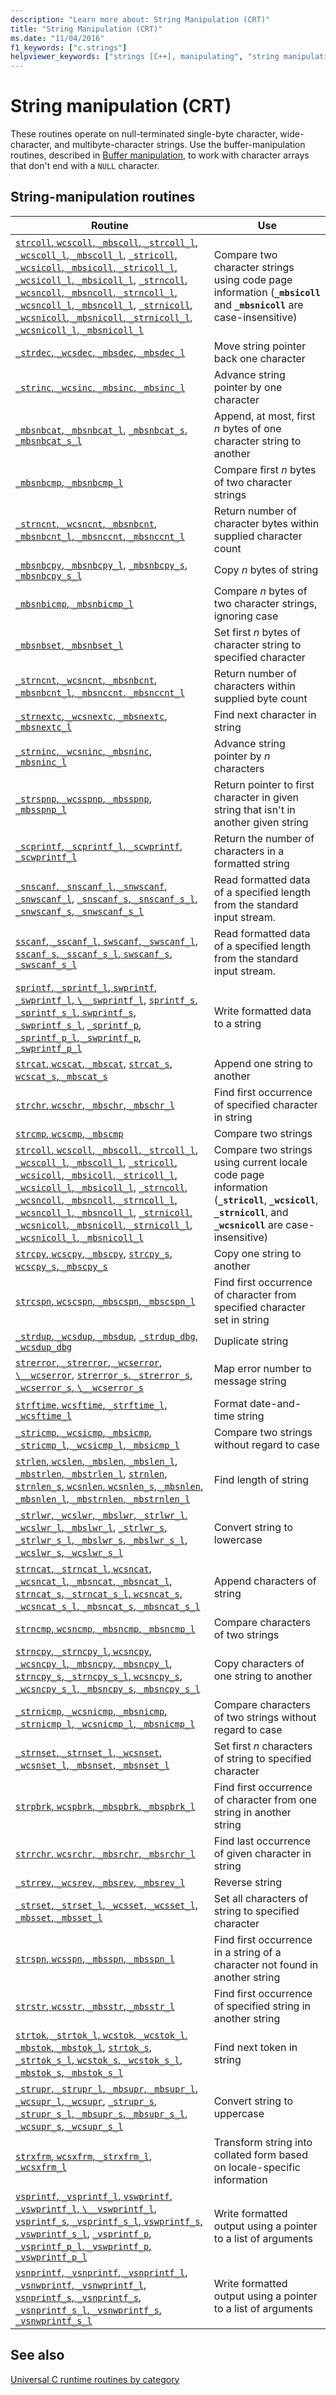 ```yaml
---
description: "Learn more about: String Manipulation (CRT)"
title: "String Manipulation (CRT)"
ms.date: "11/04/2016"
f1_keywords: ["c.strings"]
helpviewer_keywords: ["strings [C++], manipulating", "string manipulation", "manipulating strings"]
---
```

# String manipulation (CRT)

These routines operate on null-terminated single-byte character, wide-character, and multibyte-character strings. Use the buffer-manipulation routines, described in [Buffer manipulation](./buffer-manipulation.md), to work with character arrays that don't end with a `NULL` character.

## String-manipulation routines

|Routine|Use|
|-------------|---------|
|[`strcoll`, `wcscoll`, `_mbscoll`, `_strcoll_l`, `_wcscoll_l`, `_mbscoll_l`](./reference/strcoll-wcscoll-mbscoll-strcoll-l-wcscoll-l-mbscoll-l.md), [`_stricoll`, `_wcsicoll`, `_mbsicoll`, `_stricoll_l`, `_wcsicoll_l`, `_mbsicoll_l`](./reference/stricoll-wcsicoll-mbsicoll-stricoll-l-wcsicoll-l-mbsicoll-l.md), [`_strncoll`, `_wcsncoll`, `_mbsncoll`, `_strncoll_l`, `_wcsncoll_l`, `_mbsncoll_l`](./reference/strncoll-wcsncoll-mbsncoll-strncoll-l-wcsncoll-l-mbsncoll-l.md), [`_strnicoll`, `_wcsnicoll`, `_mbsnicoll`, `_strnicoll_l`, `_wcsnicoll_l`, `_mbsnicoll_l`](./reference/strnicoll-wcsnicoll-mbsnicoll-strnicoll-l-wcsnicoll-l-mbsnicoll-l.md)|Compare two character strings using code page information (**`_mbsicoll`** and **`_mbsnicoll`** are case-insensitive)|
|[`_strdec`, `_wcsdec`, `_mbsdec`, `_mbsdec_l`](./reference/strdec-wcsdec-mbsdec-mbsdec-l.md)|Move string pointer back one character|
|[`_strinc`, `_wcsinc`, `_mbsinc`, `_mbsinc_l`](./reference/strinc-wcsinc-mbsinc-mbsinc-l.md)|Advance string pointer by one character|
|[`_mbsnbcat`, `_mbsnbcat_l`](./reference/mbsnbcat-mbsnbcat-l.md), [`_mbsnbcat_s`, `_mbsnbcat_s_l`](./reference/mbsnbcat-s-mbsnbcat-s-l.md)|Append, at most, first *n* bytes of one character string to another|
|[`_mbsnbcmp`, `_mbsnbcmp_l`](./reference/mbsnbcmp-mbsnbcmp-l.md)|Compare first *n* bytes of two character strings|
|[`_strncnt`, `_wcsncnt`, `_mbsnbcnt`, `_mbsnbcnt_l`, `_mbsnccnt`, `_mbsnccnt_l`](./reference/strncnt-wcsncnt-mbsnbcnt-mbsnbcnt-l-mbsnccnt-mbsnccnt-l.md)|Return number of character bytes within supplied character count|
|[`_mbsnbcpy`, `_mbsnbcpy_l`](./reference/mbsnbcpy-mbsnbcpy-l.md), [`_mbsnbcpy_s`, `_mbsnbcpy_s_l`](./reference/mbsnbcpy-s-mbsnbcpy-s-l.md)|Copy *n* bytes of string|
|[`_mbsnbicmp`, `_mbsnbicmp_l`](./reference/mbsnbicmp-mbsnbicmp-l.md)|Compare *n* bytes of two character strings, ignoring case|
|[`_mbsnbset`, `_mbsnbset_l`](./reference/mbsnbset-mbsnbset-l.md)|Set first *n* bytes of character string to specified character|
|[`_strncnt`, `_wcsncnt`, `_mbsnbcnt`, `_mbsnbcnt_l`, `_mbsnccnt`, `_mbsnccnt_l`](./reference/strncnt-wcsncnt-mbsnbcnt-mbsnbcnt-l-mbsnccnt-mbsnccnt-l.md)|Return number of characters within supplied byte count|
|[`_strnextc`, `_wcsnextc`, `_mbsnextc`, `_mbsnextc_l`](./reference/strnextc-wcsnextc-mbsnextc-mbsnextc-l.md)|Find next character in string|
|[`_strninc`, `_wcsninc`, `_mbsninc`, `_mbsninc_l`](./reference/strninc-wcsninc-mbsninc-mbsninc-l.md)|Advance string pointer by *n* characters|
|[`_strspnp`, `_wcsspnp`, `_mbsspnp`, `_mbsspnp_l`](./reference/strspnp-wcsspnp-mbsspnp-mbsspnp-l.md)|Return pointer to first character in given string that isn't in another given string|
|[`_scprintf`, `_scprintf_l`, `_scwprintf`, `_scwprintf_l`](./reference/scprintf-scprintf-l-scwprintf-scwprintf-l.md)|Return the number of characters in a formatted string|
|[`_snscanf`, `_snscanf_l`, `_snwscanf`, `_snwscanf_l`](./reference/snscanf-snscanf-l-snwscanf-snwscanf-l.md), [`_snscanf_s`, `_snscanf_s_l`, `_snwscanf_s`, `_snwscanf_s_l`](./reference/snscanf-s-snscanf-s-l-snwscanf-s-snwscanf-s-l.md)|Read formatted data of a specified length from the standard input stream.|
|[`sscanf`, `_sscanf_l`, `swscanf`, `_swscanf_l`](./reference/sscanf-sscanf-l-swscanf-swscanf-l.md), [`sscanf_s`, `_sscanf_s_l`, `swscanf_s`, `_swscanf_s_l`](./reference/sscanf-s-sscanf-s-l-swscanf-s-swscanf-s-l.md)|Read formatted data of a specified length from the standard input stream.|
|[`sprintf`, `_sprintf_l`, `swprintf`, `_swprintf_l`, `\__swprintf_l`](./reference/sprintf-sprintf-l-swprintf-swprintf-l-swprintf-l.md), [`sprintf_s`, `_sprintf_s_l`, `swprintf_s`, `_swprintf_s_l`](./reference/sprintf-s-sprintf-s-l-swprintf-s-swprintf-s-l.md), [`_sprintf_p`, `_sprintf_p_l`, `_swprintf_p`, `_swprintf_p_l`](./reference/sprintf-p-sprintf-p-l-swprintf-p-swprintf-p-l.md)|Write formatted data to a string|
|[`strcat`, `wcscat`, `_mbscat`](./reference/strcat-wcscat-mbscat.md), [`strcat_s`, `wcscat_s`, `_mbscat_s`](./reference/strcat-s-wcscat-s-mbscat-s.md)|Append one string to another|
|[`strchr`, `wcschr`, `_mbschr`, `_mbschr_l`](./reference/strchr-wcschr-mbschr-mbschr-l.md)|Find first occurrence of specified character in string|
|[`strcmp`, `wcscmp`, `_mbscmp`](./reference/strcmp-wcscmp-mbscmp.md)|Compare two strings|
|[`strcoll`, `wcscoll`, `_mbscoll`, `_strcoll_l`, `_wcscoll_l`, `_mbscoll_l`](./reference/strcoll-wcscoll-mbscoll-strcoll-l-wcscoll-l-mbscoll-l.md), [`_stricoll`, `_wcsicoll`, `_mbsicoll`, `_stricoll_l`, `_wcsicoll_l`, `_mbsicoll_l`](./reference/stricoll-wcsicoll-mbsicoll-stricoll-l-wcsicoll-l-mbsicoll-l.md), [`_strncoll`, `_wcsncoll`, `_mbsncoll`, `_strncoll_l`, `_wcsncoll_l`, `_mbsncoll_l`](./reference/strncoll-wcsncoll-mbsncoll-strncoll-l-wcsncoll-l-mbsncoll-l.md), [`_strnicoll`, `_wcsnicoll`, `_mbsnicoll`, `_strnicoll_l`, `_wcsnicoll_l`, `_mbsnicoll_l`](./reference/strnicoll-wcsnicoll-mbsnicoll-strnicoll-l-wcsnicoll-l-mbsnicoll-l.md)|Compare two strings using current locale code page information (**`_stricoll`**, **`_wcsicoll`**, **`_strnicoll`**, and **`_wcsnicoll`** are case-insensitive)|
|[`strcpy`, `wcscpy`, `_mbscpy`](./reference/strcpy-wcscpy-mbscpy.md), [`strcpy_s`, `wcscpy_s`, `_mbscpy_s`](./reference/strcpy-s-wcscpy-s-mbscpy-s.md)|Copy one string to another|
|[`strcspn`, `wcscspn`, `_mbscspn`, `_mbscspn_l`](./reference/strcspn-wcscspn-mbscspn-mbscspn-l.md)|Find first occurrence of character from specified character set in string|
|[`_strdup`, `_wcsdup`, `_mbsdup`](./reference/strdup-wcsdup-mbsdup.md), [`_strdup_dbg`, `_wcsdup_dbg`](./reference/strdup-dbg-wcsdup-dbg.md)|Duplicate string|
|[`strerror`, `_strerror`, `_wcserror`, `\__wcserror`](./reference/strerror-strerror-wcserror-wcserror.md), [`strerror_s`, `_strerror_s`, `_wcserror_s`, `\__wcserror_s`](./reference/strerror-s-strerror-s-wcserror-s-wcserror-s.md)|Map error number to message string|
|[`strftime`, `wcsftime`, `_strftime_l`, `_wcsftime_l`](./reference/strftime-wcsftime-strftime-l-wcsftime-l.md)|Format date-and-time string|
|[`_stricmp`, `_wcsicmp`, `_mbsicmp`, `_stricmp_l`, `_wcsicmp_l`, `_mbsicmp_l`](./reference/stricmp-wcsicmp-mbsicmp-stricmp-l-wcsicmp-l-mbsicmp-l.md)|Compare two strings without regard to case|
|[`strlen`, `wcslen`, `_mbslen`, `_mbslen_l`, `_mbstrlen`, `_mbstrlen_l`](./reference/strlen-wcslen-mbslen-mbslen-l-mbstrlen-mbstrlen-l.md), [`strnlen`, `strnlen_s`, `wcsnlen`, `wcsnlen_s`, `_mbsnlen`, `_mbsnlen_l`, `_mbstrnlen`, `_mbstrnlen_l`](./reference/strnlen-strnlen-s.md)|Find length of string|
|[`_strlwr`, `_wcslwr`, `_mbslwr`, `_strlwr_l`, `_wcslwr_l`, `_mbslwr_l`](./reference/strlwr-wcslwr-mbslwr-strlwr-l-wcslwr-l-mbslwr-l.md), [`_strlwr_s`, `_strlwr_s_l`, `_mbslwr_s`, `_mbslwr_s_l`, `_wcslwr_s`, `_wcslwr_s_l`](./reference/strlwr-s-strlwr-s-l-mbslwr-s-mbslwr-s-l-wcslwr-s-wcslwr-s-l.md)|Convert string to lowercase|
|[`strncat`, `_strncat_l`, `wcsncat`, `_wcsncat_l`, `_mbsncat`, `_mbsncat_l`](./reference/strncat-strncat-l-wcsncat-wcsncat-l-mbsncat-mbsncat-l.md), [`strncat_s`, `_strncat_s_l`, `wcsncat_s`, `_wcsncat_s_l`, `_mbsncat_s`, `_mbsncat_s_l`](./reference/strncat-s-strncat-s-l-wcsncat-s-wcsncat-s-l-mbsncat-s-mbsncat-s-l.md)|Append characters of string|
|[`strncmp`, `wcsncmp`, `_mbsncmp`, `_mbsncmp_l`](./reference/strncmp-wcsncmp-mbsncmp-mbsncmp-l.md)|Compare characters of two strings|
|[`strncpy`, `_strncpy_l`, `wcsncpy`, `_wcsncpy_l`, `_mbsncpy`, `_mbsncpy_l`](./reference/strncpy-strncpy-l-wcsncpy-wcsncpy-l-mbsncpy-mbsncpy-l.md), [`strncpy_s`, `_strncpy_s_l`, `wcsncpy_s`, `_wcsncpy_s_l`, `_mbsncpy_s`, `_mbsncpy_s_l`](./reference/strncpy-s-strncpy-s-l-wcsncpy-s-wcsncpy-s-l-mbsncpy-s-mbsncpy-s-l.md)|Copy characters of one string to another|
|[`_strnicmp`, `_wcsnicmp`, `_mbsnicmp`, `_strnicmp_l`, `_wcsnicmp_l`, `_mbsnicmp_l`](./reference/strnicmp-wcsnicmp-mbsnicmp-strnicmp-l-wcsnicmp-l-mbsnicmp-l.md)|Compare characters of two strings without regard to case|
|[`_strnset`, `_strnset_l`, `_wcsnset`, `_wcsnset_l`, `_mbsnset`, `_mbsnset_l`](./reference/strnset-strnset-l-wcsnset-wcsnset-l-mbsnset-mbsnset-l.md)|Set first *n* characters of string to specified character|
|[`strpbrk`, `wcspbrk`, `_mbspbrk`, `_mbspbrk_l`](./reference/strpbrk-wcspbrk-mbspbrk-mbspbrk-l.md)|Find first occurrence of character from one string in another string|
|[`strrchr`, `wcsrchr`, `_mbsrchr`, `_mbsrchr_l`](./reference/strrchr-wcsrchr-mbsrchr-mbsrchr-l.md)|Find last occurrence of given character in string|
|[`_strrev`, `_wcsrev`, `_mbsrev`, `_mbsrev_l`](./reference/strrev-wcsrev-mbsrev-mbsrev-l.md)|Reverse string|
|[`_strset`, `_strset_l`, `_wcsset`, `_wcsset_l`, `_mbsset`, `_mbsset_l`](./reference/strset-strset-l-wcsset-wcsset-l-mbsset-mbsset-l.md)|Set all characters of string to specified character|
|[`strspn`, `wcsspn`, `_mbsspn`, `_mbsspn_l`](./reference/strspn-wcsspn-mbsspn-mbsspn-l.md)|Find first occurrence in a string of a character not found in another string|
|[`strstr`, `wcsstr`, `_mbsstr`, `_mbsstr_l`](./reference/strstr-wcsstr-mbsstr-mbsstr-l.md)|Find first occurrence of specified string in another string|
|[`strtok`, `_strtok_l`, `wcstok`, `_wcstok_l`, `_mbstok`, `_mbstok_l`](./reference/strtok-strtok-l-wcstok-wcstok-l-mbstok-mbstok-l.md), [`strtok_s`, `_strtok_s_l`, `wcstok_s`, `_wcstok_s_l`, `_mbstok_s`, `_mbstok_s_l`](./reference/strtok-s-strtok-s-l-wcstok-s-wcstok-s-l-mbstok-s-mbstok-s-l.md)|Find next token in string|
|[`_strupr`, `_strupr_l`, `_mbsupr`, `_mbsupr_l`, `_wcsupr_l`, `_wcsupr`](./reference/strupr-strupr-l-mbsupr-mbsupr-l-wcsupr-l-wcsupr.md), [`_strupr_s`, `_strupr_s_l`, `_mbsupr_s`, `_mbsupr_s_l`, `_wcsupr_s`, `_wcsupr_s_l`](./reference/strupr-s-strupr-s-l-mbsupr-s-mbsupr-s-l-wcsupr-s-wcsupr-s-l.md)|Convert string to uppercase|
|[`strxfrm`, `wcsxfrm`, `_strxfrm_l`, `_wcsxfrm_l`](./reference/strxfrm-wcsxfrm-strxfrm-l-wcsxfrm-l.md)|Transform string into collated form based on locale-specific information|
|[`vsprintf`, `_vsprintf_l`, `vswprintf`, `_vswprintf_l`, `\__vswprintf_l`](./reference/vsprintf-vsprintf-l-vswprintf-vswprintf-l-vswprintf-l.md), [`vsprintf_s`, `_vsprintf_s_l`, `vswprintf_s`, `_vswprintf_s_l`](./reference/vsprintf-s-vsprintf-s-l-vswprintf-s-vswprintf-s-l.md), [`_vsprintf_p`, `_vsprintf_p_l`, `_vswprintf_p`, `_vswprintf_p_l`](./reference/vsprintf-p-vsprintf-p-l-vswprintf-p-vswprintf-p-l.md)|Write formatted output using a pointer to a list of arguments|
|[`vsnprintf`, `_vsnprintf`, `_vsnprintf_l`, `_vsnwprintf`, `_vsnwprintf_l`](./reference/vsnprintf-vsnprintf-vsnprintf-l-vsnwprintf-vsnwprintf-l.md), [`vsnprintf_s`, `_vsnprintf_s`, `_vsnprintf_s_l`, `_vsnwprintf_s`, `_vsnwprintf_s_l`](./reference/vsnprintf-s-vsnprintf-s-vsnprintf-s-l-vsnwprintf-s-vsnwprintf-s-l.md)|Write formatted output using a pointer to a list of arguments|

## See also

[Universal C runtime routines by category](./run-time-routines-by-category.md)
